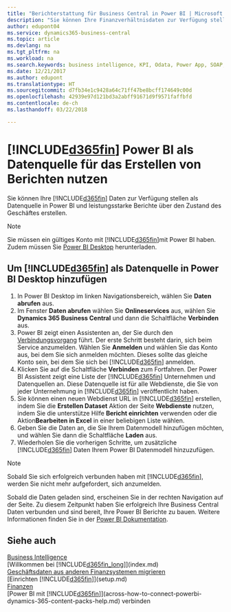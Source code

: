 ```yaml
---
title: "Berichterstattung für Business Central in Power BI | Microsoft Docs einrichten"
description: "Sie können Ihre Finanzverhältnisdaten zur Verfügung stellen als Datenquelle in Power BI und leistungsstarke Berichte über den Zustand des Geschäftes erstellen."
author: edupont04
ms.service: dynamics365-business-central
ms.topic: article
ms.devlang: na
ms.tgt_pltfrm: na
ms.workload: na
ms.search.keywords: business intelligence, KPI, Odata, Power App, SOAP, analysis
ms.date: 12/21/2017
ms.author: edupont
ms.translationtype: HT
ms.sourcegitcommit: d7fb34e1c9428a64c71ff47be8bcff174649c00d
ms.openlocfilehash: 42939e97d121bd3a2abff91671d9f9571faffbfd
ms.contentlocale: de-ch
ms.lasthandoff: 03/22/2018

---
```

# <a name="using-included365finincludesd365finmdmd-as-power-bi-data-source-for-building-reports"></a>[!INCLUDE[d365fin](includes/d365fin_md.md)] Power BI als Datenquelle für das Erstellen von Berichten nutzen
Sie können Ihre [!INCLUDE[d365fin](includes/d365fin_md.md)] Daten zur Verfügung stellen als Datenquelle in Power BI und leistungsstarke Berichte über den Zustand des Geschäftes erstellen.  

> [!NOTE]  
> Sie müssen ein gültiges Konto mit  [!INCLUDE[d365fin](includes/d365fin_md.md)]mit Power BI haben. Zudem müssen Sie [Power BI Desktop](https://powerbi.microsoft.com/en-us/desktop/) herunterladen.  

## <a name="to-add-included365finincludesd365finmdmd-as-a-data-source-in-power-bi-desktop"></a>Um [!INCLUDE[d365fin](includes/d365fin_md.md)] als Datenquelle in Power BI Desktop hinzufügen
1. In Power BI Desktop im linken Navigationsbereich, wählen Sie **Daten abrufen** aus.
2. Im Fenster **Daten abrufen** wählen Sie **Onlineservices** aus, wählen Sie **Dynamics 365 Business Central** und dann die Schaltfläche **Verbinden** aus.
3. Power BI zeigt einen Assistenten an, der Sie durch den [Verbindungsvorgang](across-how-to-connect-powerbi-dynamics-365-content-packs-help.md) führt. Der erste Schritt besteht darin, sich beim Service anzumelden. Wählen Sie **Anmelden** und wählen Sie das Konto aus, bei dem Sie sich anmelden möchten. Dieses sollte das gleiche Konto sein, bei dem Sie sich bei [!INCLUDE[d365fin](includes/d365fin_md.md)] anmelden.
4. Klicken Sie auf die Schaltfläche **Verbinden** zum Fortfahren. Der Power BI Assistent zeigt eine Liste der [!INCLUDE[d365fin](includes/d365fin_md.md)] Unternehmen und Datenquellen an. Diese Datenquelle ist für alle Webdienste, die Sie von jeder Unternehmung in [!INCLUDE[d365fin](includes/d365fin_md.md)] veröffentlicht haben.
5. Sie können einen neuen Webdienst URL in [!INCLUDE[d365fin](includes/d365fin_md.md)] erstellen, indem Sie die **Erstellen Dataset** Aktion der Seite **Webdienste** nutzen, indem Sie die unterstütze Hilfe **Bericht einrichten** verwenden oder die Aktion**Bearbeiten in Excel** in einer beliebigen Liste wählen.
6. Geben Sie die Daten an, die Sie Ihrem Datenmodell hinzufügen möchten, und wählen Sie dann die Schaltfläche **Laden** aus.
7. Wiederholen Sie die vorherigen Schritte, um zusätzliche [!INCLUDE[d365fin](includes/d365fin_md.md)] Daten Ihrem Power BI Datenmodell hinzuzufügen.

> [!NOTE]  
> Sobald Sie sich erfolgreich verbunden haben mit [!INCLUDE[d365fin](includes/d365fin_md.md)], werden Sie nicht mehr aufgefordert, sich anzumelden.

Sobald die Daten geladen sind, erscheinen Sie in der rechten Navigation auf der Seite. Zu diesem Zeitpunkt haben Sie erfolgreich Ihre Business Central Daten verbunden und sind bereit, Ihre Power BI Berichte zu bauen. Weitere Informationen finden Sie in der [Power BI Dokumentation](https://powerbi.microsoft.com/documentation/powerbi-landing-page/).

## <a name="see-also"></a>Siehe auch
[Business Intelligence](bi.md)  
[Willkommen bei [!INCLUDE[d365fin_long](includes/d365fin_long_md.md)]](index.md)  
[Geschäftsdaten aus anderen Finanzsystemen migrieren](upload-data.md)  
[Einrichten [!INCLUDE[d365fin](includes/d365fin_md.md)]](setup.md)   
[Finanzen](finance.md)  
[Power BI mit [!INCLUDE[d365fin](includes/d365fin_md.md)]](across-how-to-connect-powerbi-dynamics-365-content-packs-help.md) verbinden  

